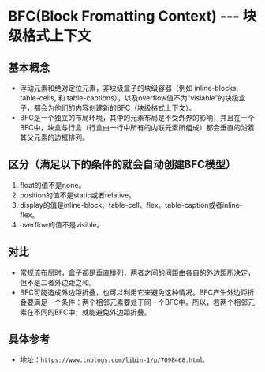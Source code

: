 # BFC(Block Fromatting Context) --- 块级格式上下文

## 基本概念

* 浮动元素和绝对定位元素，非块级盒子的块级容器（例如 inline-blocks, table-cells, 和 table-captions），以及overflow值不为“visiable”的块级盒子，都会为他们的内容创建新的BFC（块级格式上下文）。
* BFC是一个独立的布局环境，其中的元素布局是不受外界的影响，并且在一个BFC中，块盒与行盒（行盒由一行中所有的内联元素所组成）都会垂直的沿着其父元素的边框排列。

## 区分（满足以下的条件的就会自动创建BFC模型）

1. float的值不是none。
2. position的值不是static或者relative。
3. display的值是inline-block、table-cell、flex、table-caption或者inline-flex。
4. overflow的值不是visible。

## 对比

* 常规流布局时，盒子都是垂直排列，两者之间的间距由各自的外边距所决定，但不是二者外边距之和。
* BFC可能造成外边距折叠，也可以利用它来避免这种情况。BFC产生外边距折叠要满足一个条件：两个相邻元素要处于同一个BFC中。所以，若两个相邻元素在不同的BFC中，就能避免外边距折叠。

## 具体参考

* 地址：`https://www.cnblogs.com/libin-1/p/7098468.html`.